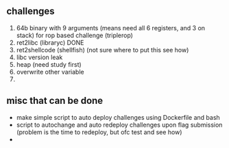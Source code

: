 ## challenges
1. 64b binary with 9 arguments (means need all 6 registers, and 3 on stack) for rop based challenge (triplerop)
2. ret2libc (libraryc)  DONE
3. ret2shellcode (shellfish) (not sure where to put this see how)
4. libc version leak
5. heap (need study first)
6. overwrite other variable
7. 


## misc that can be done
- make simple script to auto deploy challenges using Dockerfile and bash 
- script to autochange and auto redeploy challenges upon flag submission (problem is the time to redeploy, but ofc test and see how)
- 



